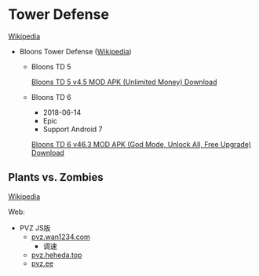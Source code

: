 # Tower Defense
[Wikipedia](https://en.wikipedia.org/wiki/Tower_defense)

- Bloons Tower Defense ([Wikipedia](https://en.wikipedia.org/wiki/Bloons_Tower_Defense))
  - Bloons TD 5

    [Bloons TD 5 v4.5 MOD APK (Unlimited Money) Download](https://liteapks.com/bloons-td-5.html)

  - Bloons TD 6
    - 2018-06-14
    - Epic
    - Support Android 7

    [Bloons TD 6 v46.3 MOD APK (God Mode, Unlock All, Free Upgrade) Download](https://liteapks.com/bloons-td-6.html)

## Plants vs. Zombies
[Wikipedia](https://en.wikipedia.org/wiki/Plants_vs._Zombies)

Web:
- PVZ JS版
  - [pvz.wan1234.com](https://pvz.wan1234.com/)
    - 调速
  - [pvz.heheda.top](https://pvz.heheda.top/)
  - [pvz.ee](https://pvz.ee/)
